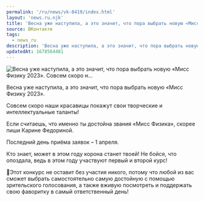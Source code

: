 ```yaml
---
permalink: '/ru/news/vk-8419/index.html'
layout: 'news.ru.njk'
title: 'Весна уже наступила, а это значит, что пора выбрать новую «Мисс Физику 2023». Совсем скоро н…'
source: ВКонтакте
tags:
  - news_ru
description: 'Весна уже наступила, а это значит, что пора выбрать новую «Мисс Физику 2023». Совсем скоро н…'
updatedAt: 1678564481
---
```

![Весна уже наступила, а это значит, что пора выбрать новую «Мисс Физику 2023». Совсем скоро н…](https://sun1-87.userapi.com/impg/paQv6wJ5IO1Q8fj6Gh-TMAKHMHArQX_FU8auqg/reXzz57Ng7E.jpg?size=1080x608&quality=96&sign=f161b00e4e40f9df2963f5f68ac31dae&c_uniq_tag=ROAfZYfSN_dQAy-1vmbjTGYBMlEmHIf-DBuJv_nqNT8&type=album)

Весна уже наступила, а это значит, что пора выбрать новую «Мисс Физику 2023».

Совсем скоро наши красавицы покажут свои творческие и интеллектуальные таланты!

Если считаешь, что именно ты достойна звания «Мисс Физика», скорее пиши Карине Федориной.

Последний день приёма заявок – 1 апреля.

Кто знает, может в этом году корона станет твоей! Не бойся, что опоздала, ведь в этом году участвуют первый и второй курс!

🌷Этот конкурс не оставит без участия никого, потому что любой из вас сможет выбрать самостоятельно самую достойную с помощью зрительского голосования, а также вживую посмотреть и поддержать свою фаворитку в самый ответственный день!
